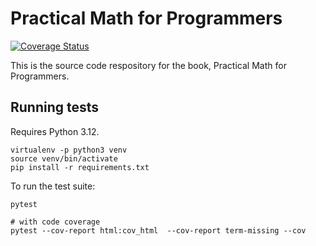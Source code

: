 # Practical Math for Programmers

[![Coverage Status](https://coveralls.io/repos/github/j2kun/pmfp-code/badge.svg?branch=main)](https://coveralls.io/github/j2kun/pmfp-code?branch=main)

This is the source code respository for the book, Practical Math for Programmers.

## Running tests

Requires Python 3.12.

```
virtualenv -p python3 venv
source venv/bin/activate
pip install -r requirements.txt
```

To run the test suite:

```
pytest

# with code coverage
pytest --cov-report html:cov_html  --cov-report term-missing --cov
```
